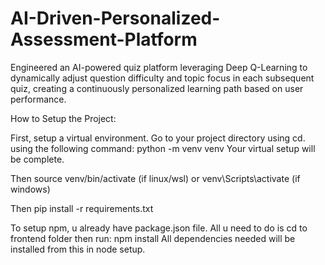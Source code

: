 # AI-Driven-Personalized-Assessment-Platform
Engineered an AI-powered quiz platform leveraging Deep Q-Learning to dynamically adjust question difficulty and topic focus in each subsequent quiz, creating a continuously personalized learning path based on user performance.


How to Setup the Project:

First, setup a virtual environment. Go to your project directory using cd. using the following command:
python -m venv venv
Your virtual setup will be complete.

Then
source venv/bin/activate   (if linux/wsl)
or
venv\Scripts\activate     (if windows)

Then
pip install -r requirements.txt


To setup npm, u already have package.json file.
All u need to do is cd to frontend folder then run:
npm install
All dependencies needed will be installed from this in node setup.
